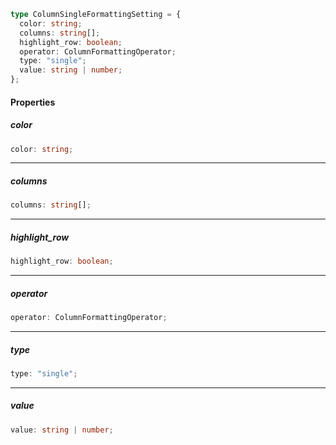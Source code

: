 ```ts
type ColumnSingleFormattingSetting = {
  color: string;
  columns: string[];
  highlight_row: boolean;
  operator: ColumnFormattingOperator;
  type: "single";
  value: string | number;
};
```

#### Properties

##### color

```ts
color: string;
```

***

##### columns

```ts
columns: string[];
```

***

##### highlight\_row

```ts
highlight_row: boolean;
```

***

##### operator

```ts
operator: ColumnFormattingOperator;
```

***

##### type

```ts
type: "single";
```

***

##### value

```ts
value: string | number;
```
